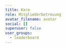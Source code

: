 ```yaml
---
title: Karo
role: Mitgliederbetreuung
avatar_filename: avatar
social: []
superuser: false
user_groups:
  - leaderboard
---
```

